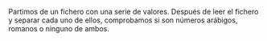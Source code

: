 Partimos de un fichero con una serie de valores.
Después de leer el fichero y separar cada uno de ellos, comprobamos si son números arábigos, romanos o ninguno de ambos.